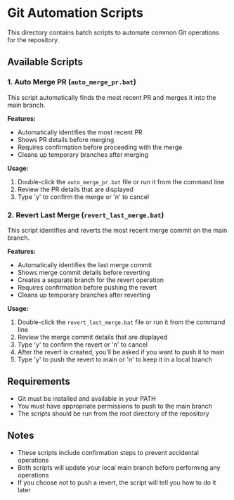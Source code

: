 # Git Automation Scripts

This directory contains batch scripts to automate common Git operations for the repository.

## Available Scripts

### 1. Auto Merge PR (`auto_merge_pr.bat`)

This script automatically finds the most recent PR and merges it into the main branch.

**Features:**
- Automatically identifies the most recent PR
- Shows PR details before merging
- Requires confirmation before proceeding with the merge
- Cleans up temporary branches after merging

**Usage:**
1. Double-click the `auto_merge_pr.bat` file or run it from the command line
2. Review the PR details that are displayed
3. Type 'y' to confirm the merge or 'n' to cancel

### 2. Revert Last Merge (`revert_last_merge.bat`)

This script identifies and reverts the most recent merge commit on the main branch.

**Features:**
- Automatically identifies the last merge commit
- Shows merge commit details before reverting
- Creates a separate branch for the revert operation
- Requires confirmation before pushing the revert
- Cleans up temporary branches after reverting

**Usage:**
1. Double-click the `revert_last_merge.bat` file or run it from the command line
2. Review the merge commit details that are displayed
3. Type 'y' to confirm the revert or 'n' to cancel
4. After the revert is created, you'll be asked if you want to push it to main
5. Type 'y' to push the revert to main or 'n' to keep it in a local branch

## Requirements

- Git must be installed and available in your PATH
- You must have appropriate permissions to push to the main branch
- The scripts should be run from the root directory of the repository

## Notes

- These scripts include confirmation steps to prevent accidental operations
- Both scripts will update your local main branch before performing any operations
- If you choose not to push a revert, the script will tell you how to do it later
